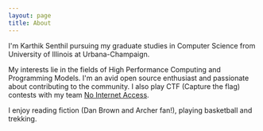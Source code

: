 ```yaml
---
layout: page
title: About
---
```


I'm Karthik Senthil pursuing my graduate studies in Computer Science from University of Illinois at Urbana-Champaign.

My interests lie in the fields of  High Performance Computing and Programming Models. I'm an avid open source enthusiast and passionate about contributing to the community. I also play CTF (Capture the flag) contests with my team [No Internet Access](http://nia-labs.github.io/).

I enjoy reading fiction (Dan Brown and Archer fan!), playing basketball and trekking.
